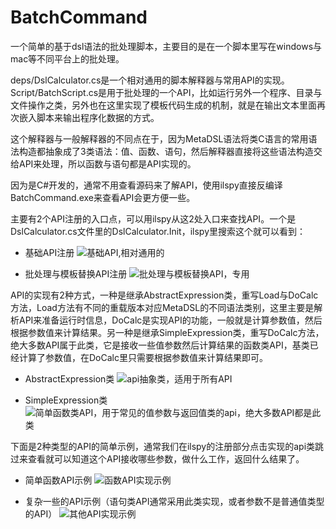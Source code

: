# BatchCommand

一个简单的基于dsl语法的批处理脚本，主要目的是在一个脚本里写在windows与mac等不同平台上的批处理。

deps/DslCalculator.cs是一个相对通用的脚本解释器与常用API的实现。
Script/BatchScript.cs是用于批处理的一个API，比如运行另外一个程序、目录与文件操作之类，另外也在这里实现了模板代码生成的机制，就是在输出文本里面再次嵌入脚本来输出程序化数据的方式。

这个解释器与一般解释器的不同点在于，因为MetaDSL语法将类C语言的常用语法构造都抽象成了3类语法：值、函数、语句，然后解释器直接将这些语法构造交给API来处理，所以函数与语句都是API实现的。

因为是C#开发的，通常不用查看源码来了解API，使用ilspy直接反编译BatchCommand.exe来查看API会更方便一些。

主要有2个API注册的入口点，可以用ilspy从这2处入口来查找API。一个是DslCalculator.cs文件里的DslCalculator.Init，ilspy里搜索这个就可以看到：

- 基础API注册
![基础API,相对通用的](https://raw.githubusercontent.com/dreamanlan/BatchCommand/master/api1.png)

- 批处理与模板替换API注册
![批处理与模板替换API，专用](https://raw.githubusercontent.com/dreamanlan/BatchCommand/master/api2.png)

API的实现有2种方式，一种是继承AbstractExpression类，重写Load与DoCalc方法，Load方法有不同的重载版本对应MetaDSL的不同语法类别，这里主要是解析API来准备运行时信息，DoCalc是实现API的功能，一般就是计算参数值，然后根据参数值来计算结果。另一种是继承SimpleExpression类，重写DoCalc方法，绝大多数API属于此类，它是接收一些值参数然后计算结果的函数类API，基类已经计算了参数值，在DoCalc里只需要根据参数值来计算结果即可。

- AbstractExpression类
![api抽象类，适用于所有API](https://raw.githubusercontent.com/dreamanlan/BatchCommand/master/apiintf1.png)

- SimpleExpression类
![简单函数类API，用于常见的值参数与返回值类的api，绝大多数API都是此类](https://raw.githubusercontent.com/dreamanlan/BatchCommand/master/apiintf2.png)

下面是2种类型的API的简单示例，通常我们在ilspy的注册部分点击实现的api类跳过来查看就可以知道这个API接收哪些参数，做什么工作，返回什么结果了。

- 简单函数API示例
![函数API实现示例](https://raw.githubusercontent.com/dreamanlan/BatchCommand/master/api_func_exam.png)

- 复杂一些的API示例（语句类API通常采用此类实现，或者参数不是普通值类型的API）
![其他API实现示例](https://raw.githubusercontent.com/dreamanlan/BatchCommand/master/api_other_exam.png)

